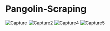 # Pangolin-Scraping

![Capture](https://user-images.githubusercontent.com/9079314/208739300-09f445aa-9963-4adb-868b-c1b8e361a251.PNG)
![Capture2](https://user-images.githubusercontent.com/9079314/208739326-f5133dda-6965-40a6-b8b0-ebb6e56b7e03.PNG)
![Capture4](https://user-images.githubusercontent.com/9079314/208739352-a1f80a8c-2767-4fc9-82c8-8bf040c63613.PNG)
![Capture5](https://user-images.githubusercontent.com/9079314/208739358-c7de2023-a881-413e-b253-79317a46a6ec.PNG)
